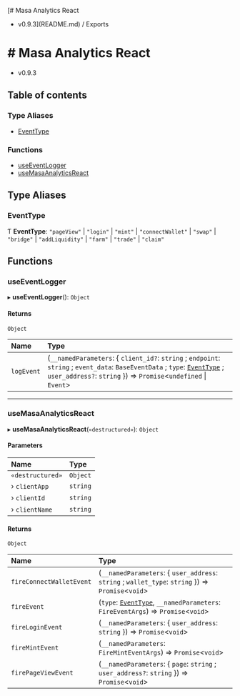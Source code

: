 [# Masa Analytics React
 - v0.9.3](README.md) / Exports

# # Masa Analytics React
 - v0.9.3

## Table of contents

### Type Aliases

- [EventType](modules.md#eventtype)

### Functions

- [useEventLogger](modules.md#useeventlogger)
- [useMasaAnalyticsReact](modules.md#usemasaanalyticsreact)

## Type Aliases

### EventType

Ƭ **EventType**: ``"pageView"`` \| ``"login"`` \| ``"mint"`` \| ``"connectWallet"`` \| ``"swap"`` \| ``"bridge"`` \| ``"addLiquidity"`` \| ``"farm"`` \| ``"trade"`` \| ``"claim"``

## Functions

### useEventLogger

▸ **useEventLogger**(): `Object`

#### Returns

`Object`

| Name | Type |
| :------ | :------ |
| `logEvent` | (`__namedParameters`: { `client_id?`: `string` ; `endpoint`: `string` ; `event_data`: `BaseEventData` ; `type`: [`EventType`](modules.md#eventtype) ; `user_address?`: `string`  }) => `Promise`<`undefined` \| `Event`\> |

___

### useMasaAnalyticsReact

▸ **useMasaAnalyticsReact**(`«destructured»`): `Object`

#### Parameters

| Name | Type |
| :------ | :------ |
| `«destructured»` | `Object` |
| › `clientApp` | `string` |
| › `clientId` | `string` |
| › `clientName` | `string` |

#### Returns

`Object`

| Name | Type |
| :------ | :------ |
| `fireConnectWalletEvent` | (`__namedParameters`: { `user_address`: `string` ; `wallet_type`: `string`  }) => `Promise`<`void`\> |
| `fireEvent` | (`type`: [`EventType`](modules.md#eventtype), `__namedParameters`: `FireEventArgs`) => `Promise`<`void`\> |
| `fireLoginEvent` | (`__namedParameters`: { `user_address`: `string`  }) => `Promise`<`void`\> |
| `fireMintEvent` | (`__namedParameters`: `FireMintEventArgs`) => `Promise`<`void`\> |
| `firePageViewEvent` | (`__namedParameters`: { `page`: `string` ; `user_address?`: `string`  }) => `Promise`<`void`\> |
